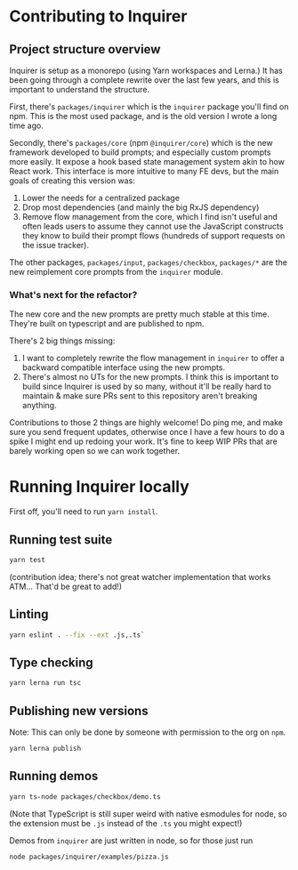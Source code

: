 # Contributing to Inquirer

## Project structure overview

Inquirer is setup as a monorepo (using Yarn workspaces and Lerna.) It has been going through a complete rewrite over the last few years, and this is important to understand the structure.

First, there's `packages/inquirer` which is the `inquirer` package you'll find on npm. This is the most used package, and is the old version I wrote a long time ago.

Secondly, there's `packages/core` (npm `@inquirer/core`) which is the new framework developed to build prompts; and especially custom prompts more easily. It expose a hook based state management system akin to how React work. This interface is more intuitive to many FE devs, but the main goals of creating this version was:

1. Lower the needs for a centralized package
2. Drop most dependencies (and mainly the big RxJS dependency)
3. Remove flow management from the core, which I find isn't useful and often leads users to assume they cannot use the JavaScript constructs they know to build their prompt flows (hundreds of support requests on the issue tracker).

The other packages, `packages/input`, `packages/checkbox`, `packages/*` are the new reimplement core prompts from the `inquirer` module.

### What's next for the refactor?

The new core and the new prompts are pretty much stable at this time. They're built on typescript and are published to npm.

There's 2 big things missing:

1. I want to completely rewrite the flow management in `inquirer` to offer a backward compatible interface using the new prompts.
2. There's almost no UTs for the new prompts. I think this is important to build since Inquirer is used by so many, without it'll be really hard to maintain & make sure PRs sent to this repository aren't breaking anything.

Contributions to those 2 things are highly welcome! Do ping me, and make sure you send frequent updates, otherwise once I have a few hours to do a spike I might end up redoing your work. It's fine to keep WIP PRs that are barely working open so we can work together.

# Running Inquirer locally

First off, you'll need to run `yarn install`.

## Running test suite

```sh
yarn test
```

(contribution idea; there's not great watcher implementation that works ATM... That'd be great to add!)

## Linting

```sh
yarn eslint . --fix --ext .js,.ts`
```

## Type checking

```sh
yarn lerna run tsc
```

## Publishing new versions

Note: This can only be done by someone with permission to the org on `npm`.

```sh
yarn lerna publish
```

## Running demos

```sh
yarn ts-node packages/checkbox/demo.ts
```

(Note that TypeScript is still super weird with native esmodules for node, so the extension must be `.js` instead of the `.ts` you might expect!)

Demos from `inquirer` are just written in node, so for those just run

```sh
node packages/inquirer/examples/pizza.js
```
